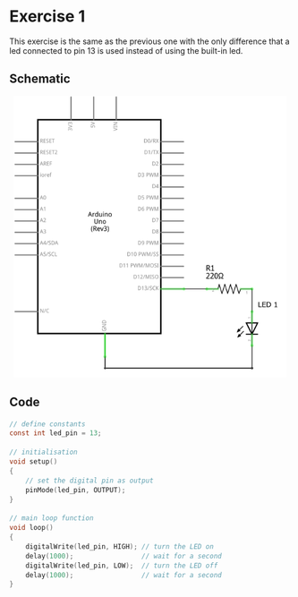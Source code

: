 # Exercise 1

This exercise is the same as the previous one with the only difference that a led connected to pin 13 is used instead of using the built-in led.

## Schematic

<p align="center">
    <img src="./ex01_schem.png" height="503px" alt="Schematic"></img>
</p>

## Code

```c
// define constants
const int led_pin = 13;

// initialisation
void setup()
{
    // set the digital pin as output
    pinMode(led_pin, OUTPUT);
}

// main loop function
void loop()
{
    digitalWrite(led_pin, HIGH); // turn the LED on
    delay(1000);                 // wait for a second
    digitalWrite(led_pin, LOW);  // turn the LED off
    delay(1000);                 // wait for a second
}
```
